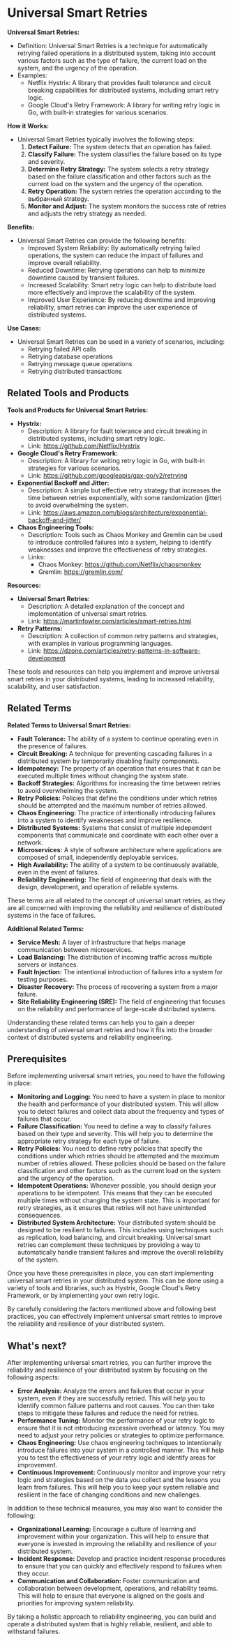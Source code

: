 # Universal Smart Retries

**Universal Smart Retries:**

- Definition: Universal Smart Retries is a technique for automatically retrying failed operations in a distributed system, taking into account various factors such as the type of failure, the current load on the system, and the urgency of the operation.
- Examples:
  - Netflix Hystrix: A library that provides fault tolerance and circuit breaking capabilities for distributed systems, including smart retry logic.
  - Google Cloud's Retry Framework: A library for writing retry logic in Go, with built-in strategies for various scenarios.

**How it Works:**

- Universal Smart Retries typically involves the following steps:
  1. **Detect Failure:** The system detects that an operation has failed.
  2. **Classify Failure:** The system classifies the failure based on its type and severity.
  3. **Determine Retry Strategy:** The system selects a retry strategy based on the failure classification and other factors such as the current load on the system and the urgency of the operation.
  4. **Retry Operation:** The system retries the operation according to the выбранный strategy.
  5. **Monitor and Adjust:** The system monitors the success rate of retries and adjusts the retry strategy as needed.

**Benefits:**

- Universal Smart Retries can provide the following benefits:
  - Improved System Reliability: By automatically retrying failed operations, the system can reduce the impact of failures and improve overall reliability.
  - Reduced Downtime: Retrying operations can help to minimize downtime caused by transient failures.
  - Increased Scalability: Smart retry logic can help to distribute load more effectively and improve the scalability of the system.
  - Improved User Experience: By reducing downtime and improving reliability, smart retries can improve the user experience of distributed systems.

**Use Cases:**

- Universal Smart Retries can be used in a variety of scenarios, including:
  - Retrying failed API calls
  - Retrying database operations
  - Retrying message queue operations
  - Retrying distributed transactions

## Related Tools and Products

**Tools and Products for Universal Smart Retries:**

- **Hystrix:**
  - Description: A library for fault tolerance and circuit breaking in distributed systems, including smart retry logic.
  - Link: https://github.com/Netflix/Hystrix
- **Google Cloud's Retry Framework:**
  - Description: A library for writing retry logic in Go, with built-in strategies for various scenarios.
  - Link: https://github.com/googleapis/gax-go/v2/retrying
- **Exponential Backoff and Jitter:**
  - Description: A simple but effective retry strategy that increases the time between retries exponentially, with some randomization (jitter) to avoid overwhelming the system.
  - Link: https://aws.amazon.com/blogs/architecture/exponential-backoff-and-jitter/
- **Chaos Engineering Tools:**
  - Description: Tools such as Chaos Monkey and Gremlin can be used to introduce controlled failures into a system, helping to identify weaknesses and improve the effectiveness of retry strategies.
  - Links:
    - Chaos Monkey: https://github.com/Netflix/chaosmonkey
    - Gremlin: https://gremlin.com/

**Resources:**

- **Universal Smart Retries:**
  - Description: A detailed explanation of the concept and implementation of universal smart retries.
  - Link: https://martinfowler.com/articles/smart-retries.html
- **Retry Patterns:**
  - Description: A collection of common retry patterns and strategies, with examples in various programming languages.
  - Link: https://dzone.com/articles/retry-patterns-in-software-development

These tools and resources can help you implement and improve universal smart retries in your distributed systems, leading to increased reliability, scalability, and user satisfaction.

## Related Terms

**Related Terms to Universal Smart Retries:**

- **Fault Tolerance:** The ability of a system to continue operating even in the presence of failures.
- **Circuit Breaking:** A technique for preventing cascading failures in a distributed system by temporarily disabling faulty components.
- **Idempotency:** The property of an operation that ensures that it can be executed multiple times without changing the system state.
- **Backoff Strategies:** Algorithms for increasing the time between retries to avoid overwhelming the system.
- **Retry Policies:** Policies that define the conditions under which retries should be attempted and the maximum number of retries allowed.
- **Chaos Engineering:** The practice of intentionally introducing failures into a system to identify weaknesses and improve resilience.
- **Distributed Systems:** Systems that consist of multiple independent components that communicate and coordinate with each other over a network.
- **Microservices:** A style of software architecture where applications are composed of small, independently deployable services.
- **High Availability:** The ability of a system to be continuously available, even in the event of failures.
- **Reliability Engineering:** The field of engineering that deals with the design, development, and operation of reliable systems.

These terms are all related to the concept of universal smart retries, as they are all concerned with improving the reliability and resilience of distributed systems in the face of failures.

**Additional Related Terms:**

- **Service Mesh:** A layer of infrastructure that helps manage communication between microservices.
- **Load Balancing:** The distribution of incoming traffic across multiple servers or instances.
- **Fault Injection:** The intentional introduction of failures into a system for testing purposes.
- **Disaster Recovery:** The process of recovering a system from a major failure.
- **Site Reliability Engineering (SRE):** The field of engineering that focuses on the reliability and performance of large-scale distributed systems.

Understanding these related terms can help you to gain a deeper understanding of universal smart retries and how it fits into the broader context of distributed systems and reliability engineering.

## Prerequisites

Before implementing universal smart retries, you need to have the following in place:

- **Monitoring and Logging:** You need to have a system in place to monitor the health and performance of your distributed system. This will allow you to detect failures and collect data about the frequency and types of failures that occur.
- **Failure Classification:** You need to define a way to classify failures based on their type and severity. This will help you to determine the appropriate retry strategy for each type of failure.
- **Retry Policies:** You need to define retry policies that specify the conditions under which retries should be attempted and the maximum number of retries allowed. These policies should be based on the failure classification and other factors such as the current load on the system and the urgency of the operation.
- **Idempotent Operations:** Whenever possible, you should design your operations to be idempotent. This means that they can be executed multiple times without changing the system state. This is important for retry strategies, as it ensures that retries will not have unintended consequences.
- **Distributed System Architecture:** Your distributed system should be designed to be resilient to failures. This includes using techniques such as replication, load balancing, and circuit breaking. Universal smart retries can complement these techniques by providing a way to automatically handle transient failures and improve the overall reliability of the system.

Once you have these prerequisites in place, you can start implementing universal smart retries in your distributed system. This can be done using a variety of tools and libraries, such as Hystrix, Google Cloud's Retry Framework, or by implementing your own retry logic.

By carefully considering the factors mentioned above and following best practices, you can effectively implement universal smart retries to improve the reliability and resilience of your distributed system.

## What's next?

After implementing universal smart retries, you can further improve the reliability and resilience of your distributed system by focusing on the following aspects:

- **Error Analysis:** Analyze the errors and failures that occur in your system, even if they are successfully retried. This will help you to identify common failure patterns and root causes. You can then take steps to mitigate these failures and reduce the need for retries.
- **Performance Tuning:** Monitor the performance of your retry logic to ensure that it is not introducing excessive overhead or latency. You may need to adjust your retry policies or strategies to optimize performance.
- **Chaos Engineering:** Use chaos engineering techniques to intentionally introduce failures into your system in a controlled manner. This will help you to test the effectiveness of your retry logic and identify areas for improvement.
- **Continuous Improvement:** Continuously monitor and improve your retry logic and strategies based on the data you collect and the lessons you learn from failures. This will help you to keep your system reliable and resilient in the face of changing conditions and new challenges.

In addition to these technical measures, you may also want to consider the following:

- **Organizational Learning:** Encourage a culture of learning and improvement within your organization. This will help to ensure that everyone is invested in improving the reliability and resilience of your distributed system.
- **Incident Response:** Develop and practice incident response procedures to ensure that you can quickly and effectively respond to failures when they occur.
- **Communication and Collaboration:** Foster communication and collaboration between development, operations, and reliability teams. This will help to ensure that everyone is aligned on the goals and priorities for improving system reliability.

By taking a holistic approach to reliability engineering, you can build and operate a distributed system that is highly reliable, resilient, and able to withstand failures.